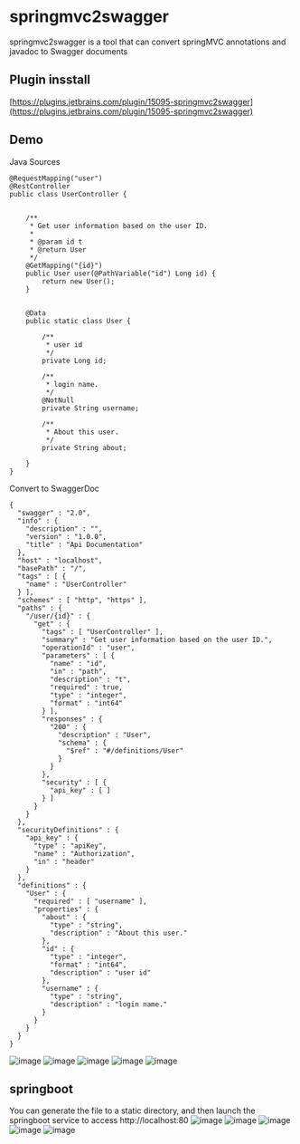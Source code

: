 # springmvc2swagger

springmvc2swagger is a tool that can convert springMVC annotations and javadoc to Swagger documents


## Plugin insstall

[https://plugins.jetbrains.com/plugin/15095-springmvc2swagger](https://plugins.jetbrains.com/plugin/15095-springmvc2swagger)

## Demo

Java Sources

```
@RequestMapping("user")
@RestController
public class UserController {


    /**
     * Get user information based on the user ID.
     *
     * @param id t
     * @return User
     */
    @GetMapping("{id}")
    public User user(@PathVariable("id") Long id) {
        return new User();
    }


    @Data
    public static class User {

        /**
         * user id 
         */
        private Long id;

        /**
         * login name.
         */
        @NotNull
        private String username;

        /**
         * About this user.
         */
        private String about;

    }
}
```

Convert to SwaggerDoc
```
{
  "swagger" : "2.0",
  "info" : {
    "description" : "",
    "version" : "1.0.0",
    "title" : "Api Documentation"
  },
  "host" : "localhost",
  "basePath" : "/",
  "tags" : [ {
    "name" : "UserController"
  } ],
  "schemes" : [ "http", "https" ],
  "paths" : {
    "/user/{id}" : {
      "get" : {
        "tags" : [ "UserController" ],
        "summary" : "Get user information based on the user ID.",
        "operationId" : "user",
        "parameters" : [ {
          "name" : "id",
          "in" : "path",
          "description" : "t",
          "required" : true,
          "type" : "integer",
          "format" : "int64"
        } ],
        "responses" : {
          "200" : {
            "description" : "User",
            "schema" : {
              "$ref" : "#/definitions/User"
            }
          }
        },
        "security" : [ {
          "api_key" : [ ]
        } ]
      }
    }
  },
  "securityDefinitions" : {
    "api_key" : {
      "type" : "apiKey",
      "name" : "Authorization",
      "in" : "header"
    }
  },
  "definitions" : {
    "User" : {
      "required" : [ "username" ],
      "properties" : {
        "about" : {
          "type" : "string",
          "description" : "About this user."
        },
        "id" : {
          "type" : "integer",
          "format" : "int64",
          "description" : "user id"
        },
        "username" : {
          "type" : "string",
          "description" : "login name."
        }
      }
    }
  }
}
```



![image](./docs/demo.gif)
![image](./docs/1.jpg)
![image](./docs/2.jpg)
![image](./docs/3.jpg)
![image](./docs/4.jpg)



## springboot

You can generate the file to a static directory, and then launch the springboot service to access http://localhost:80
![image](./docs/demo2.gif)
![image](./docs/5.jpg)
![image](./docs/6.jpg)
![image](./docs/7.jpg)
![image](./docs/8.jpg)

